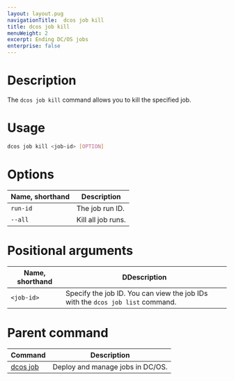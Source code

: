 ```yaml
---
layout: layout.pug
navigationTitle:  dcos job kill
title: dcos job kill
menuWeight: 2
excerpt: Ending DC/OS jobs
enterprise: false
---
```



# Description
The `dcos job kill` command allows you to kill the specified job.

# Usage

```bash
dcos job kill <job-id> [OPTION]
```

# Options

| Name, shorthand |  Description |
|---------|-------------|
| `run-id`   |  The job run ID. |
| `--all`   |  Kill all job runs. |

# Positional arguments

| Name, shorthand | DDescription |
|---------|-------------|
| `<job-id>`   |  Specify the job ID.  You can view the job IDs with the `dcos job list` command.|

# Parent command

| Command | Description |
|---------|-------------|
| [dcos job](/dcos/1.11/cli/command-reference/dcos-job/) |  Deploy and manage jobs in DC/OS. |
